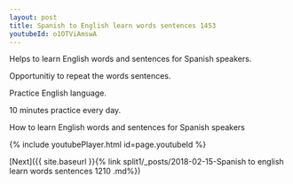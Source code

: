```yaml
---
layout: post
title: Spanish to English learn words sentences 1453 
youtubeId: o1OTViAmswA
---
```

 
 
Helps to learn English words and sentences for Spanish speakers.

Opportunitiy to repeat the words sentences. 

Practice English language. 
 
10 minutes practice every day. 
 
How to learn English words and sentences for Spanish speakers 
 
{% include youtubePlayer.html id=page.youtubeId %}
 
 
[Next]({{ site.baseurl }}{% link  split1/_posts/2018-02-15-Spanish to english learn words sentences 1210 .md%})
 
